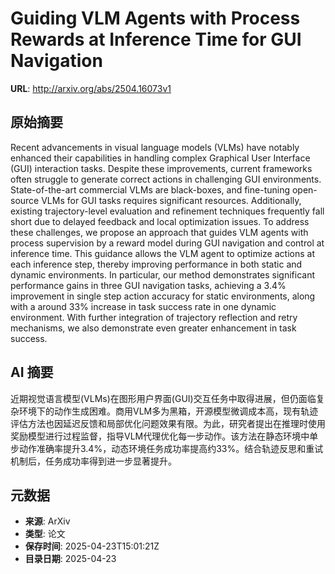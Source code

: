 # Guiding VLM Agents with Process Rewards at Inference Time for GUI Navigation

**URL**: http://arxiv.org/abs/2504.16073v1

## 原始摘要

Recent advancements in visual language models (VLMs) have notably enhanced
their capabilities in handling complex Graphical User Interface (GUI)
interaction tasks. Despite these improvements, current frameworks often
struggle to generate correct actions in challenging GUI environments.
State-of-the-art commercial VLMs are black-boxes, and fine-tuning open-source
VLMs for GUI tasks requires significant resources. Additionally, existing
trajectory-level evaluation and refinement techniques frequently fall short due
to delayed feedback and local optimization issues. To address these challenges,
we propose an approach that guides VLM agents with process supervision by a
reward model during GUI navigation and control at inference time. This guidance
allows the VLM agent to optimize actions at each inference step, thereby
improving performance in both static and dynamic environments. In particular,
our method demonstrates significant performance gains in three GUI navigation
tasks, achieving a 3.4% improvement in single step action accuracy for static
environments, along with a around 33% increase in task success rate in one
dynamic environment. With further integration of trajectory reflection and
retry mechanisms, we also demonstrate even greater enhancement in task success.


## AI 摘要

近期视觉语言模型(VLMs)在图形用户界面(GUI)交互任务中取得进展，但仍面临复杂环境下的动作生成困难。商用VLM多为黑箱，开源模型微调成本高，现有轨迹评估方法也因延迟反馈和局部优化问题效果有限。为此，研究者提出在推理时使用奖励模型进行过程监督，指导VLM代理优化每一步动作。该方法在静态环境中单步动作准确率提升3.4%，动态环境任务成功率提高约33%。结合轨迹反思和重试机制后，任务成功率得到进一步显著提升。

## 元数据

- **来源**: ArXiv
- **类型**: 论文
- **保存时间**: 2025-04-23T15:01:21Z
- **目录日期**: 2025-04-23
